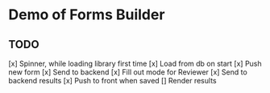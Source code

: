 # Demo of Forms Builder

## TODO

[x] Spinner, while loading library first time
[x] Load from db on start
[x] Push new form
[x] Send to backend
[x] Fill out mode for Reviewer
[x] Send to backend results
[x] Push to front when saved
[] Render results

